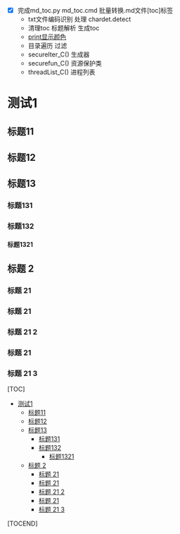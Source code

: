 - [x] 完成md_toc.py md_toc.cmd 批量转换.md文件[toc]标签
  - txt文件编码识别 处理 chardet.detect
  - 清理toc 标题解析 生成toc
  - [print显示颜色](https://www.cnblogs.com/ping-y/p/5897018.html)
  - 目录遍历 过滤
  - secureIter_C() 生成器
  - securefun_C() 资源保护类
  - threadList_C() 进程列表

# 测试1
## 标题11
## 标题12
## 标题13
### 标题131
### 标题132
#### 标题1321
## 标题  2  
### 标题 21 
### 标题 21 
### 标题 21 2
### 标题 21 
### 标题 21 3
[TOC]
  - [测试1](#测试1)
    - [标题11](#标题11)
    - [标题12](#标题12)
    - [标题13](#标题13)
      - [标题131](#标题131)
      - [标题132](#标题132)
        - [标题1321](#标题1321)
    - [标题  2](#标题--2)
      - [标题 21](#标题-21)
      - [标题 21](#标题-21-1)
      - [标题 21 2](#标题-21-2)
      - [标题 21](#标题-21-3)
      - [标题 21 3](#标题-21-3-1)

[TOCEND]
